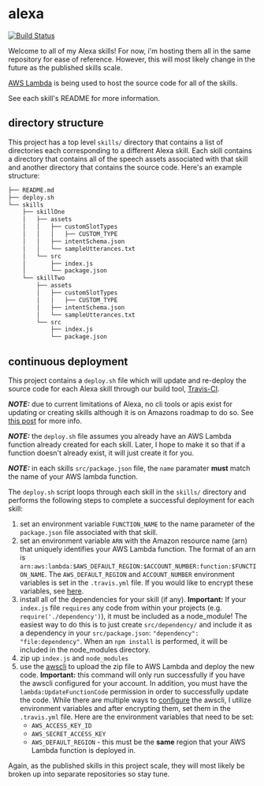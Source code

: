 # alexa
[![Build Status](https://travis-ci.org/frankgreco/alexa.svg?branch=master)](https://travis-ci.org/frankgreco/alexa)

Welcome to all of my Alexa skills! For now, i'm hosting them all in the same repository for ease of reference. However, this will most likely change in the future as the published skills scale.

[AWS Lambda](https://aws.amazon.com/lambda/) is being used to host the source code for all of the skills.

See each skill's README for more information.

## directory structure
This project has a top level `skills/` directory that contains a list of directories each corresponding to a different Alexa skill. Each skill contains a directory that contains all of the speech assets associated with that skill and another directory that contains the source code. Here's an example structure:

```sh
├── README.md
├── deploy.sh
└── skills
    ├── skillOne
    │   ├── assets
    │   │   ├── customSlotTypes
    │   │   │   ├── CUSTOM_TYPE
    │   │   ├── intentSchema.json
    │   │   └── sampleUtterances.txt
    │   └── src
    │       ├── index.js
    │       └── package.json
    └── skillTwo
        ├── assets
        │   ├── customSlotTypes
        │   │   ├── CUSTOM_TYPE
        │   ├── intentSchema.json
        │   └── sampleUtterances.txt
        └── src
            ├── index.js
            └── package.json
```

## continuous deployment
This project contains a `deploy.sh` file which will update and re-deploy the source code for each Alexa skill through our build tool, [Travis-CI](https://travis-ci.org/).

***NOTE:*** due to current limitations of Alexa, no cli tools or apis exist for updating or creating skills although it is on Amazons roadmap to do so. See [this post](https://forums.developer.amazon.com/questions/42864/automate-alexa-deployments.html) for more info.

***NOTE:*** the `deploy.sh` file assumes you already have an AWS Lambda function already created for each skill. Later, I hope to make it so that if a function doesn't already exist, it will just create it for you.

***NOTE:*** in each skills `src/package.json` file, the `name` paramater **must** match the name of your AWS lambda function.

The `deploy.sh` script loops through each skill in the `skills/` directory and performs the following steps to complete a successful deployment for each skill:

1. set an environment variable `FUNCTION_NAME` to the name parameter of the `package.json` file associated with that skill.
2. set an environment variable `ARN` with the Amazon resource name (arn) that uniquely identifies your AWS Lambda function. The format of an arn is `arn:aws:lambda:$AWS_DEFAULT_REGION:$ACCOUNT_NUMBER:function:$FUNCTION_NAME`. The `AWS_DEFAULT_REGION` and `ACCOUNT_NUMBER` environment variables is set in the `.travis.yml` file. If you would like to encrypt these variables, see [here](https://docs.travis-ci.com/user/environment-variables/).
3. install all of the dependencies for your skill (if any). **Important:** If your `index.js` file `requires` any code from within your projects (e.g. `require('./dependency')`), it must be included as a node_module! The easiest way to do this is to just create `src/dependency/` and include it as a dependency in your `src/package.json`: `"dependency": "file:dependency"`. When an `npm install` is performed, it will be included in the node_modules directory.
4. zip up `index.js` and `node_modules`
5. use the [awscli](https://aws.amazon.com/cli/) to upload the zip file to AWS Lambda and deploy the new code. **Important:** this command will only run successfully if you have the awscli configured for your account. In addition, you must have the `lambda:UpdateFunctionCode` permission in order to successfully update the code. While there are multiple ways to [configure](http://docs.aws.amazon.com/cli/latest/userguide/cli-chap-getting-started.html) the awscli, I utilize environment variables and after encrypting them, set them in the `.travis.yml` file. Here are the environment variables that need to be set:
    * `AWS_ACCESS_KEY_ID`
    * `AWS_SECRET_ACCESS_KEY`
    * `AWS_DEFAULT_REGION` - this must be the **same** region that your AWS Lambda function is deployed in.

Again, as the published skills in this project scale, they will most likely be broken up into separate repositories so stay tune.
